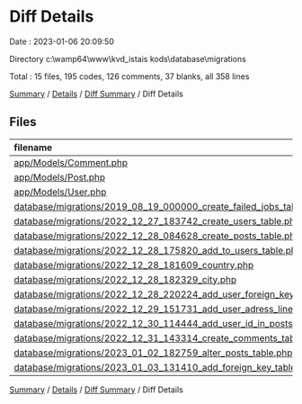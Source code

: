 # Diff Details

Date : 2023-01-06 20:09:50

Directory c:\\wamp64\\www\\kvd_istais kods\\database\\migrations

Total : 15 files,  195 codes, 126 comments, 37 blanks, all 358 lines

[Summary](results.md) / [Details](details.md) / [Diff Summary](diff.md) / Diff Details

## Files
| filename | language | code | comment | blank | total |
| :--- | :--- | ---: | ---: | ---: | ---: |
| [app/Models/Comment.php](/app/Models/Comment.php) | PHP | -24 | 0 | -6 | -30 |
| [app/Models/Post.php](/app/Models/Post.php) | PHP | -14 | -2 | -4 | -20 |
| [app/Models/User.php](/app/Models/User.php) | PHP | -11 | 0 | -4 | -15 |
| [database/migrations/2019_08_19_000000_create_failed_jobs_table.php](/database/migrations/2019_08_19_000000_create_failed_jobs_table.php) | PHP | 24 | 10 | 4 | 38 |
| [database/migrations/2022_12_27_183742_create_users_table.php](/database/migrations/2022_12_27_183742_create_users_table.php) | PHP | 22 | 10 | 4 | 36 |
| [database/migrations/2022_12_28_084628_create_posts_table.php](/database/migrations/2022_12_28_084628_create_posts_table.php) | PHP | 23 | 10 | 3 | 36 |
| [database/migrations/2022_12_28_175820_add_to_users_table.php](/database/migrations/2022_12_28_175820_add_to_users_table.php) | PHP | 20 | 11 | 4 | 35 |
| [database/migrations/2022_12_28_181609_country.php](/database/migrations/2022_12_28_181609_country.php) | PHP | 18 | 11 | 4 | 33 |
| [database/migrations/2022_12_28_182329_city.php](/database/migrations/2022_12_28_182329_city.php) | PHP | 20 | 11 | 4 | 35 |
| [database/migrations/2022_12_28_220224_add_user_foreign_key.php](/database/migrations/2022_12_28_220224_add_user_foreign_key.php) | PHP | 18 | 11 | 4 | 33 |
| [database/migrations/2022_12_29_151731_add_user_adress_line.php](/database/migrations/2022_12_29_151731_add_user_adress_line.php) | PHP | 18 | 11 | 4 | 33 |
| [database/migrations/2022_12_30_114444_add_user_id_in_posts_table.php](/database/migrations/2022_12_30_114444_add_user_id_in_posts_table.php) | PHP | 21 | 11 | 4 | 36 |
| [database/migrations/2022_12_31_143314_create_comments_table.php](/database/migrations/2022_12_31_143314_create_comments_table.php) | PHP | 24 | 10 | 6 | 40 |
| [database/migrations/2023_01_02_182759_alter_posts_table.php](/database/migrations/2023_01_02_182759_alter_posts_table.php) | PHP | 16 | 11 | 4 | 31 |
| [database/migrations/2023_01_03_131410_add_foreign_key_table.php](/database/migrations/2023_01_03_131410_add_foreign_key_table.php) | PHP | 20 | 11 | 6 | 37 |

[Summary](results.md) / [Details](details.md) / [Diff Summary](diff.md) / Diff Details